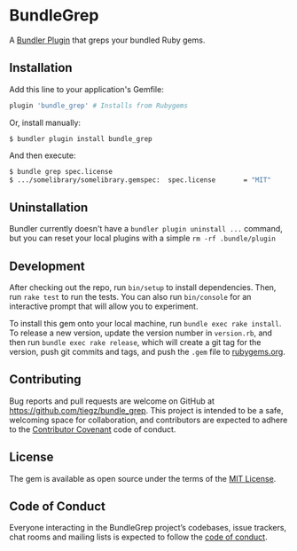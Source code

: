 # BundleGrep

A [Bundler Plugin](https://bundler.io/v2.0/guides/bundler_plugins.html) that greps your bundled Ruby gems.

## Installation

Add this line to your application's Gemfile:

```ruby
plugin 'bundle_grep' # Installs from Rubygems
```

Or, install manually:

    $ bundler plugin install bundle_grep

And then execute:

```sh
$ bundle grep spec.license
$ .../somelibrary/somelibrary.gemspec:  spec.license       = "MIT"
```

## Uninstallation

Bundler currently doesn't have a `bundler plugin uninstall ...` command, but you can reset your local plugins with a simple `rm -rf .bundle/plugin`

## Development

After checking out the repo, run `bin/setup` to install dependencies. Then, run `rake test` to run the tests. You can also run `bin/console` for an interactive prompt that will allow you to experiment.

To install this gem onto your local machine, run `bundle exec rake install`. To release a new version, update the version number in `version.rb`, and then run `bundle exec rake release`, which will create a git tag for the version, push git commits and tags, and push the `.gem` file to [rubygems.org](https://rubygems.org).

## Contributing

Bug reports and pull requests are welcome on GitHub at https://github.com/tiegz/bundle_grep. This project is intended to be a safe, welcoming space for collaboration, and contributors are expected to adhere to the [Contributor Covenant](http://contributor-covenant.org) code of conduct.

## License

The gem is available as open source under the terms of the [MIT License](https://opensource.org/licenses/MIT).

## Code of Conduct

Everyone interacting in the BundleGrep project’s codebases, issue trackers, chat rooms and mailing lists is expected to follow the [code of conduct](https://github.com/tiegz/bundle_grep/blob/master/CODE_OF_CONDUCT.md).

